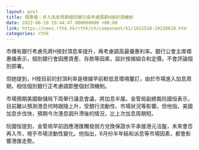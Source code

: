 ```yaml
---
layout: post
title: 禤惠儀：步入加息周期個別銀行或考慮調節H按封頂機制
date: 2022-06-10 19:44:47.000000000 +08:00
link: https://news.rthk.hk/rthk/ch/component/k2/1652510-20220610.htm
categories: rthk
---
```


市傳有銀行考慮先將H按封頂息率提升，再考慮調高最優惠利率。銀行公會主席禤惠儀表示，個別銀行會因應資產、存款等因素，設計按揭組合和定價，不會評論個別部署。

但她提到，H按目前的封頂利率是根據早前較低息環境釐訂，由於市場進入加息周期，相信個別銀行正考慮調節整個封頂機制。

市場預期美國聯儲局下周舉行議息會議，將加息半厘。金管局副總裁阮國恒表示，目前難以預測港息何時跟隨上升，受銀行流動性、市場狀況等影響。但他指，美國加息步伐快，預期今次港息調升滯後的情況，比上次加息周期短。

阮國恒提到，金管局早前因應港匯觸發弱方兌換保證水平承接港元沽盤，未來會否再入市，視乎市場流動性變化。他指出，6月份半年結和派息等市場因素，都會影響港匯走勢。
